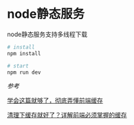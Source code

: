 # node静态服务

node静态服务支持多线程下载

```bash
# install
npm install

# start
npm run dev
```

*参考*

[学会这篇就够了，彻底弄懂前端缓存](https://mp.weixin.qq.com/s/be54t_VUd8vQ5dXp6caW2w)

[清理下缓存就好了？详解前端必须掌握的缓存](https://mp.weixin.qq.com/s/URhEBIezCQNkMGZwysXKUg)

